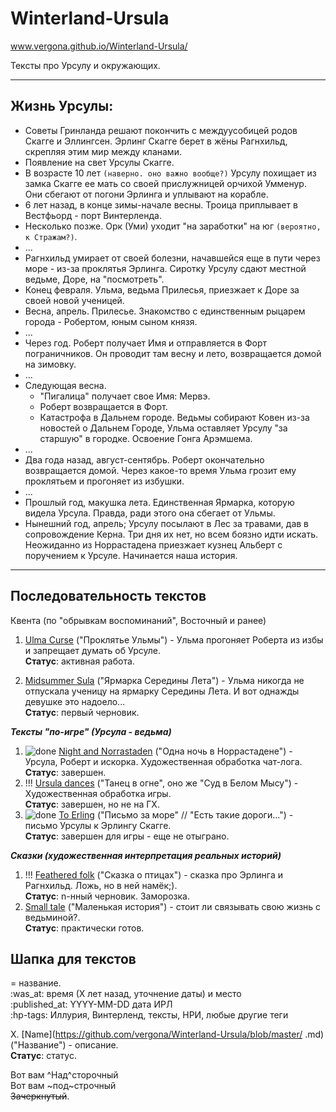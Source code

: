 # Winterland-Ursula
www.vergona.github.io/Winterland-Ursula/

Тексты про Урсулу и окружающих.

----
## Жизнь Урсулы:
+ Советы Гринланда решают покончить с междуусобицей родов Скагге и Эллингсен. Эрлинг Скагге берет в жёны Рагнхильд, скрепляя этим мир между кланами.
+ Появление на свет Урсулы Скагге.
+ В возрасте 10 лет `(наверно. оно важно вообще?)` Урсулу похищает из замка Скагге ее мать со своей прислужницей орчихой Умменур. Они сбегают от погони Эрлинга и уплывают на корабле.
+ 6 лет назад, в конце зимы-начале весны. Троица приплывает в Вестфьорд - порт Винтерленда.
+ Несколько позже. Орк (Уми) уходит "на заработки" на юг `(вероятно, к Стражам?)`.
+ ...
+ Рагнхильд умирает от своей болезни, начавшейся еще в пути через море - из-за проклятья Эрлинга. Сиротку Урсулу сдают местной ведьме, Доре, на "посмотреть".
+ Конец февраля. Ульма, ведьма Прилесья, приезжает к Доре за своей новой ученицей.
+ Весна, апрель. Прилесье. Знакомство с единственным рыцарем города - Робертом, юным сыном князя.
+ ...
+ Через год. Роберт получает Имя и отправляется в Форт пограничников. Он проводит там весну и лето, возвращается домой на зимовку.
+ ...
+ Следующая весна.
	- "Пигалица" получает свое Имя: Мервэ. 
	- Роберт возвращается в Форт.
	- Катастрофа в Дальнем городе. Ведьмы собирают Ковен из-за новостей о Дальнем Городе, Ульма оставляет Урсулу "за старшую" в городке. Освоение Гонга Арэмшема.
+ ...
+ Два года назад, август-сентябрь. Роберт окончательно возвращается домой. Через какое-то время Ульма грозит ему проклятьем и прогоняет из избушки.
+ ...
+ Прошлый год, макушка лета. Единственная Ярмарка, которую видела Урсула. Правда, ради этого она сбегает от Ульмы.
+ Нынешний год, апрель; Урсулу посылают в Лес за травами, дав в сопровождение Керна. Три дня их нет, но всем боязно идти искать.
Неожиданно из Норрастадена приезжает кузнец Альберт с поручением к Урсуле. Начинается наша история.
----

## Последовательность текстов
Квента (по "обрывкам воспоминаний", Восточный и ранее)

 1. [Ulma Curse](https://github.com/vergona/Winterland-Ursula/blob/master/Ulma_curse.md) ("Проклятье Ульмы") - Ульма прогоняет Роберта из избы и запрещает думать об Урсуле.  
 **Статус**: активная работа.

 3. [Midsummer Sula](https://github.com/vergona/Winterland-Ursula/blob/master/Midsummer_Sula.md) ("Ярмарка Середины Лета") - Ульма никогда не отпускала ученицу на ярмарку Середины Лета. И вот однажды девушке это надоело...  
 **Статус**: первый черновик.
 
***Тексты "по-игре" (Урсула - ведьма)***

1. ![done](https://www.91-cdn.com/wap/images/tick-icon.png) [Night and Norrastaden](https://github.com/vergona/Winterland-Ursula/blob/master/Night_n_Norrastaden.md) ("Одна ночь в Норрастадене") - Урсула, Роберт и искорка. Художественная обработка чат-лога.  
 **Статус**: завершен.
3. !!! [Ursula dances](https://github.com/vergona/Winterland-Ursula/blob/master/Ursula_dances.md) ("Танец в огне", оно же "Суд в Белом Мысу") - Художественная обработка игры.  
 **Статус**: завершен, но не на ГХ. 
4. ![done](https://www.91-cdn.com/wap/images/tick-icon.png) [To Erling](https://github.com/vergona/Winterland-Ursula/blob/master/To_Erling.md) ("Письмо за море" // "Есть такие дороги...") - письмо Урсулы к Эрлингу Скагге.  
 **Статус**: завершен для игры - еще не отыграно.

***Сказки (художественная интерпретация реальных историй)***

1. !!! [Feathered folk](https://github.com/vergona/Winterland-Ursula/blob/master/Feathered_folk.md) ("Сказка о птицах") - сказка про Эрлинга и Рагнхильд. Ложь, но в ней намёк;).  
 **Статус**: n-нный черновик. Заморозка.
2. [Small tale](https://github.com/vergona/Winterland-Ursula/blob/master/Small_tale.md) ("Маленькая история") - стоит ли связывать свою жизнь с ведьминой?.  
 **Статус**: практически готов.



## Шапка для текстов
= название.  
:was_at: время (Х лет назад, уточнение даты)  и место  
:published_at: YYYY-MM-DD дата ИРЛ   
:hp-tags: Иллурия, Винтерленд, тексты, НРИ, любые другие теги  

X. [Name](https://github.com/vergona/Winterland-Ursula/blob/master/ .md) ("Название") - описание.  
 **Статус**: статус.


Вот вам ^Над^сторочный  
Вот вам ~под~строчный  
~~Зачеркнутый~~.
<!--stackedit_data:
eyJoaXN0b3J5IjpbLTE5MjMzNzU4NDBdfQ==
-->